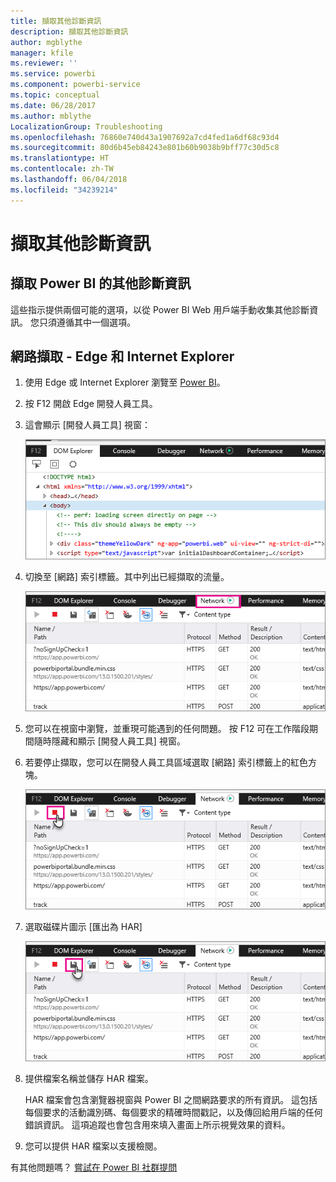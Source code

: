 ```yaml
---
title: 擷取其他診斷資訊
description: 擷取其他診斷資訊
author: mgblythe
manager: kfile
ms.reviewer: ''
ms.service: powerbi
ms.component: powerbi-service
ms.topic: conceptual
ms.date: 06/28/2017
ms.author: mblythe
LocalizationGroup: Troubleshooting
ms.openlocfilehash: 76860e740d43a1907692a7cd4fed1a6df68c93d4
ms.sourcegitcommit: 80d6b45eb84243e801b60b9038b9bff77c30d5c8
ms.translationtype: HT
ms.contentlocale: zh-TW
ms.lasthandoff: 06/04/2018
ms.locfileid: "34239214"
---
```

# <a name="capturing-additional-diagnostic-information"></a>擷取其他診斷資訊
## <a name="capturing-additional-diagnostic-information-for-power-bi"></a>擷取 Power BI 的其他診斷資訊
這些指示提供兩個可能的選項，以從 Power BI Web 用戶端手動收集其他診斷資訊。  您只須遵循其中一個選項。

## <a name="network-capture---edge--internet-explorer"></a>網路擷取 - Edge 和 Internet Explorer
1. 使用 Edge 或 Internet Explorer 瀏覽至 [Power BI](https://app.powerbi.com)。
2. 按 F12 開啟 Edge 開發人員工具。
3. 這會顯示 [開發人員工具] 視窗： 
   
   ![](media/service-admin-capturing-additional-diagnostic-information-for-power-bi/edge-developer-tools.png)
4. 切換至 [網路] 索引標籤。其中列出已經擷取的流量。 
   
   ![](media/service-admin-capturing-additional-diagnostic-information-for-power-bi/edge-network-tab.png)
5. 您可以在視窗中瀏覽，並重現可能遇到的任何問題。 按 F12 可在工作階段期間隨時隱藏和顯示 [開發人員工具] 視窗。
6. 若要停止擷取，您可以在開發人員工具區域選取 [網路] 索引標籤上的紅色方塊。
   
   ![](media/service-admin-capturing-additional-diagnostic-information-for-power-bi/edge-network-tab-stop.png)
7. 選取磁碟片圖示 [匯出為 HAR]
   
   ![](media/service-admin-capturing-additional-diagnostic-information-for-power-bi/edge-network-tab-save.png)
8. 提供檔案名稱並儲存 HAR 檔案。
   
    HAR 檔案會包含瀏覽器視窗與 Power BI 之間網路要求的所有資訊。  這包括每個要求的活動識別碼、每個要求的精確時間戳記，以及傳回給用戶端的任何錯誤資訊。  這項追蹤也會包含用來填入畫面上所示視覺效果的資料。
9. 您可以提供 HAR 檔案以支援檢閱。

有其他問題嗎？ [嘗試在 Power BI 社群提問](http://community.powerbi.com/)

